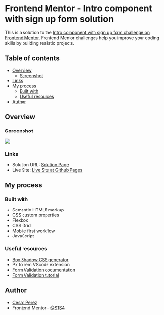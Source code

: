# Frontend Mentor - Intro component with sign up form solution

This is a solution to the [Intro component with sign up form challenge on Frontend Mentor](https://www.frontendmentor.io/challenges/intro-component-with-signup-form-5cf91bd49edda32581d28fd1). Frontend Mentor challenges help you improve your coding skills by building realistic projects. 

## Table of contents

- [Overview](#overview)
  - [Screenshot](#screenshot)
- [Links](#links)
- [My process](#my-process)
  - [Built with](#built-with)
  - [Useful resources](#useful-resources)
- [Author](#author)

## Overview

### Screenshot

![](https://i.imgur.com/wn8Yh1r.png)

### Links

- Solution URL: [Solution Page](https://www.frontendmentor.io/solutions/signup-form-validation-using-js-Gx4tmYyYih)
- Live Site: [Live Site at Github Pages](https://s1s4.github.io/intro-component-with-signup-form/)

## My process

### Built with

- Semantic HTML5 markup
- CSS custom properties
- Flexbox
- CSS Grid
- Mobile first workflow
- JavaScript

### Useful resources

- [Box Shadow CSS generator](https://html-css-js.com/css/generator/box-shadow/)
-	Px to rem VScode extension
- [Form Validation documentation](https://developer.mozilla.org/en-US/docs/Learn/Forms/Form_validation)
- [Form Validation tutorial](https://www.javascripttutorial.net/javascript-dom/javascript-form-validation/)

## Author

- [Cesar Perez](https://github.com/S1S4)
- Frontend Mentor - [@S1S4](https://www.frontendmentor.io/profile/S1S4)
